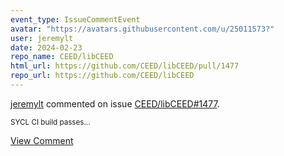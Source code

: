 ```yaml
---
event_type: IssueCommentEvent
avatar: "https://avatars.githubusercontent.com/u/25011573?"
user: jeremylt
date: 2024-02-23
repo_name: CEED/libCEED
html_url: https://github.com/CEED/libCEED/pull/1477
repo_url: https://github.com/CEED/libCEED
---
```


<a href='https://github.com/jeremylt' target='_blank'>jeremylt</a> commented on issue <a href='https://github.com/CEED/libCEED/pull/1477' target='_blank'>CEED/libCEED#1477</a>.

<small>SYCL CI build passes...</small>

<a href='https://github.com/CEED/libCEED/pull/1477' target='_blank'>View Comment</a>